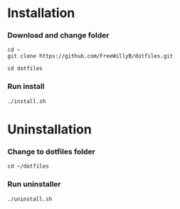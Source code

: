# Installation
### Download and change folder
```
cd ~
git clone https://github.com/FreeWillyB/dotfiles.git

cd dotfiles
```
### Run install
```
./install.sh
```

# Uninstallation

### Change to dotfiles folder
```
cd ~/dotfiles
```

### Run uninstaller
```
./uninstall.sh
```
